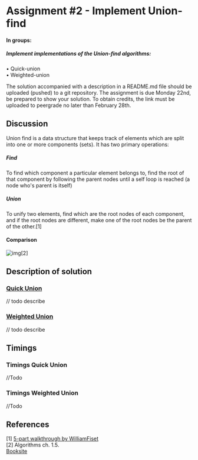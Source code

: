 # Assignment #2 - Implement Union-find

#### In groups:
##### Implement implementations of the Union-find algorithms:  
• Quick-union  
• Weighted-union  
  
The solution accompanied with a description in a README.md file should be uploaded (pushed) to a git repository. The assignment is due Monday 22nd, be prepared to show your solution. To obtain credits, the link must be uploaded to peergrade no later than February 28th.

## Discussion

Union find is a data structure that keeps track of elements which are split into one or more components (sets). It has two primary operations:

##### Find
To find which component a particular element belongs to, find the root of that component by following the parent nodes until a self loop is reached (a node who's parent is itself)

##### Union
To unify two elements, find which are the root nodes of each component, and if the root nodes are different, make one of the root nodes be the parent of the other.[1]

#### Comparison
![img](https://i.imgur.com/U2dPyMu.png)[2]

## Description of solution

### [Quick Union](https://github.com/Hold-Krykke-BA/MAT-AL/blob/main/Assignment2/src/solution/QuickUnion.java)
// todo describe
### [Weighted Union](https://github.com/Hold-Krykke-BA/MAT-AL/blob/main/Assignment2/src/solution/WeightedUnion.java)
// todo describe

## Timings

### Timings Quick Union
//Todo  
### Timings Weighted Union
//Todo


## References
[1] [5-part walkthrough by WilliamFiset](https://www.youtube.com/watch?v=ibjEGG7ylHk)  
[2] Algorithms ch. 1.5.  
[Booksite](https://algs4.cs.princeton.edu/15uf/)  
